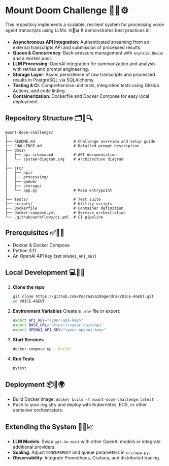 # Mount Doom Challenge 🌋🧠⚙️

This repository implements a scalable, resilient system for processing voice agent transcripts using LLMs. 🌐🔁📊 It demonstrates best practices in:

* **Asynchronous API Integration**: Authenticated streaming from an external transcripts API and submission of processed results.
* **Queue & Concurrency**: Back-pressure management with `asyncio.Queue` and a worker pool.
* **LLM Processing**: OpenAI integration for summarization and analysis with retries and prompt engineering.
* **Storage Layer**: Async persistence of raw transcripts and processed results in PostgreSQL via SQLAlchemy.
* **Testing & CI**: Comprehensive unit tests, integration tests using GitHub Actions, and code linting.
* **Containerization**: Dockerfile and Docker Compose for easy local deployment.

## Repository Structure 🗂️📁🔍

```
mount-doom-challenge/
│
├── README.md                 # Challenge overview and setup guide
├── CHALLENGE.md              # Detailed prompt description
├── docs/
│   ├── api-schema.md         # API documentation
│   └── system-diagram.svg    # Architecture diagram
│
├── src/
│   ├── api/
│   ├── processing/
│   ├── queue/
│   ├── storage/
│   └── app.py                # Main entrypoint
│
├── tests/                    # Test suite
├── scripts/                  # Utility scripts
├── Dockerfile                # Container definition
├── docker-compose.yml        # Service orchestration
└── .github/workflows/ci.yml  # CI pipeline
```

## Prerequisites ✅🧰🔑

* Docker & Docker Compose
* Python 3.11
* An OpenAI API key (set `OPENAI_API_KEY`)

## Local Development 💻🔧🚀

1. **Clone the repo**

   ```bash
   git clone https://github.com/PoornaSaiNagendra/VOICE-AGENT.git
   cd VOICE-AGENT
   ```

2. **Environment Variables**
   Create a `.env` file or export:

   ```bash
   export API_KEY="<your-api-key>"
   export BASE_URL="https://<your-api>/api"
   export OPENAI_API_KEY="<your-openai-key>"
   ```

3. **Start Services**

   ```bash
   docker-compose up --build
   ```

4. **Run Tests**

   ```bash
   pytest
   ```

## Deployment 📦🚢🌍

* Build Docker image: `docker build -t mount-doom-challenge:latest .`
* Push to your registry and deploy with Kubernetes, ECS, or other container orchestrators.

## Extending the System 🧩🔄📈

* **LLM Models**: Swap `gpt-4o-mini` with other OpenAI models or integrate additional providers.
* **Scaling**: Adjust `CONCURRENCY` and queue parameters in `src/app.py`.
* **Observability**: Integrate Prometheus, Grafana, and distributed tracing.


